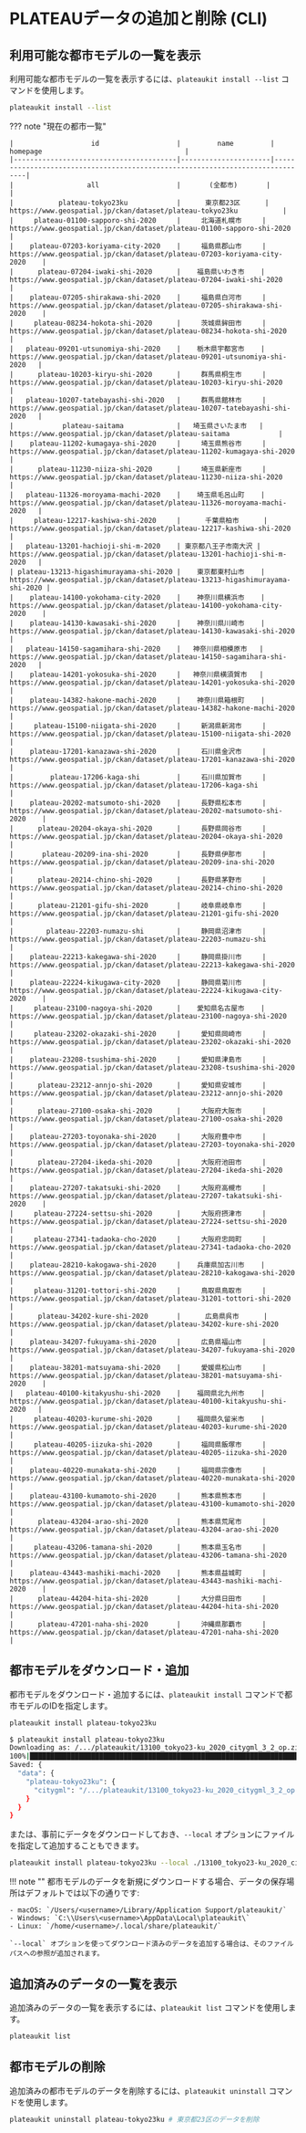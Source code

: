
# PLATEAUデータの追加と削除 (CLI)

## 利用可能な都市モデルの一覧を表示

利用可能な都市モデルの一覧を表示するには、`plateaukit install --list` コマンドを使用します。

```bash
plateaukit install --list
```

??? note "現在の都市一覧"

    |                   id                   |         name         |                                    homepage                                   |
    |----------------------------------------|----------------------|-------------------------------------------------------------------------------|
    |                  all                   |       (全都市)       |                                                                               |
    |           plateau-tokyo23ku            |      東京都23区      |            https://www.geospatial.jp/ckan/dataset/plateau-tokyo23ku           |
    |     plateau-01100-sapporo-shi-2020     |     北海道札幌市     |     https://www.geospatial.jp/ckan/dataset/plateau-01100-sapporo-shi-2020     |
    |    plateau-07203-koriyama-city-2020    |     福島県郡山市     |    https://www.geospatial.jp/ckan/dataset/plateau-07203-koriyama-city-2020    |
    |      plateau-07204-iwaki-shi-2020      |    福島県いわき市    |      https://www.geospatial.jp/ckan/dataset/plateau-07204-iwaki-shi-2020      |
    |    plateau-07205-shirakawa-shi-2020    |     福島県白河市     |    https://www.geospatial.jp/ckan/dataset/plateau-07205-shirakawa-shi-2020    |
    |     plateau-08234-hokota-shi-2020      |     茨城県鉾田市     |      https://www.geospatial.jp/ckan/dataset/plateau-08234-hokota-shi-2020     |
    |   plateau-09201-utsunomiya-shi-2020    |    栃木県宇都宮市    |    https://www.geospatial.jp/ckan/dataset/plateau-09201-utsunomiya-shi-2020   |
    |      plateau-10203-kiryu-shi-2020      |     群馬県桐生市     |      https://www.geospatial.jp/ckan/dataset/plateau-10203-kiryu-shi-2020      |
    |   plateau-10207-tatebayashi-shi-2020   |     群馬県館林市     |   https://www.geospatial.jp/ckan/dataset/plateau-10207-tatebayashi-shi-2020   |
    |            plateau-saitama             |   埼玉県さいたま市   |             https://www.geospatial.jp/ckan/dataset/plateau-saitama            |
    |    plateau-11202-kumagaya-shi-2020     |     埼玉県熊谷市     |     https://www.geospatial.jp/ckan/dataset/plateau-11202-kumagaya-shi-2020    |
    |      plateau-11230-niiza-shi-2020      |     埼玉県新座市     |      https://www.geospatial.jp/ckan/dataset/plateau-11230-niiza-shi-2020      |
    |   plateau-11326-moroyama-machi-2020    |    埼玉県毛呂山町    |    https://www.geospatial.jp/ckan/dataset/plateau-11326-moroyama-machi-2020   |
    |     plateau-12217-kashiwa-shi-2020     |      千葉県柏市      |     https://www.geospatial.jp/ckan/dataset/plateau-12217-kashiwa-shi-2020     |
    |   plateau-13201-hachioji-shi-m-2020    | 東京都八王子市南大沢 |    https://www.geospatial.jp/ckan/dataset/plateau-13201-hachioji-shi-m-2020   |
    | plateau-13213-higashimurayama-shi-2020 |    東京都東村山市    | https://www.geospatial.jp/ckan/dataset/plateau-13213-higashimurayama-shi-2020 |
    |    plateau-14100-yokohama-city-2020    |    神奈川県横浜市    |    https://www.geospatial.jp/ckan/dataset/plateau-14100-yokohama-city-2020    |
    |    plateau-14130-kawasaki-shi-2020     |    神奈川県川崎市    |     https://www.geospatial.jp/ckan/dataset/plateau-14130-kawasaki-shi-2020    |
    |   plateau-14150-sagamihara-shi-2020    |   神奈川県相模原市   |    https://www.geospatial.jp/ckan/dataset/plateau-14150-sagamihara-shi-2020   |
    |    plateau-14201-yokosuka-shi-2020     |   神奈川県横須賀市   |     https://www.geospatial.jp/ckan/dataset/plateau-14201-yokosuka-shi-2020    |
    |    plateau-14382-hakone-machi-2020     |    神奈川県箱根町    |     https://www.geospatial.jp/ckan/dataset/plateau-14382-hakone-machi-2020    |
    |     plateau-15100-niigata-shi-2020     |     新潟県新潟市     |     https://www.geospatial.jp/ckan/dataset/plateau-15100-niigata-shi-2020     |
    |    plateau-17201-kanazawa-shi-2020     |     石川県金沢市     |     https://www.geospatial.jp/ckan/dataset/plateau-17201-kanazawa-shi-2020    |
    |         plateau-17206-kaga-shi         |     石川県加賀市     |         https://www.geospatial.jp/ckan/dataset/plateau-17206-kaga-shi         |
    |    plateau-20202-matsumoto-shi-2020    |     長野県松本市     |    https://www.geospatial.jp/ckan/dataset/plateau-20202-matsumoto-shi-2020    |
    |      plateau-20204-okaya-shi-2020      |     長野県岡谷市     |      https://www.geospatial.jp/ckan/dataset/plateau-20204-okaya-shi-2020      |
    |       plateau-20209-ina-shi-2020       |     長野県伊那市     |       https://www.geospatial.jp/ckan/dataset/plateau-20209-ina-shi-2020       |
    |      plateau-20214-chino-shi-2020      |     長野県茅野市     |      https://www.geospatial.jp/ckan/dataset/plateau-20214-chino-shi-2020      |
    |      plateau-21201-gifu-shi-2020       |     岐阜県岐阜市     |       https://www.geospatial.jp/ckan/dataset/plateau-21201-gifu-shi-2020      |
    |        plateau-22203-numazu-shi        |     静岡県沼津市     |        https://www.geospatial.jp/ckan/dataset/plateau-22203-numazu-shi        |
    |    plateau-22213-kakegawa-shi-2020     |     静岡県掛川市     |     https://www.geospatial.jp/ckan/dataset/plateau-22213-kakegawa-shi-2020    |
    |    plateau-22224-kikugawa-city-2020    |     静岡県菊川市     |    https://www.geospatial.jp/ckan/dataset/plateau-22224-kikugawa-city-2020    |
    |     plateau-23100-nagoya-shi-2020      |    愛知県名古屋市    |      https://www.geospatial.jp/ckan/dataset/plateau-23100-nagoya-shi-2020     |
    |     plateau-23202-okazaki-shi-2020     |     愛知県岡崎市     |     https://www.geospatial.jp/ckan/dataset/plateau-23202-okazaki-shi-2020     |
    |    plateau-23208-tsushima-shi-2020     |     愛知県津島市     |     https://www.geospatial.jp/ckan/dataset/plateau-23208-tsushima-shi-2020    |
    |      plateau-23212-annjo-shi-2020      |     愛知県安城市     |      https://www.geospatial.jp/ckan/dataset/plateau-23212-annjo-shi-2020      |
    |      plateau-27100-osaka-shi-2020      |     大阪府大阪市     |      https://www.geospatial.jp/ckan/dataset/plateau-27100-osaka-shi-2020      |
    |    plateau-27203-toyonaka-shi-2020     |     大阪府豊中市     |     https://www.geospatial.jp/ckan/dataset/plateau-27203-toyonaka-shi-2020    |
    |      plateau-27204-ikeda-shi-2020      |     大阪府池田市     |      https://www.geospatial.jp/ckan/dataset/plateau-27204-ikeda-shi-2020      |
    |    plateau-27207-takatsuki-shi-2020    |     大阪府高槻市     |    https://www.geospatial.jp/ckan/dataset/plateau-27207-takatsuki-shi-2020    |
    |     plateau-27224-settsu-shi-2020      |     大阪府摂津市     |      https://www.geospatial.jp/ckan/dataset/plateau-27224-settsu-shi-2020     |
    |     plateau-27341-tadaoka-cho-2020     |     大阪府忠岡町     |     https://www.geospatial.jp/ckan/dataset/plateau-27341-tadaoka-cho-2020     |
    |    plateau-28210-kakogawa-shi-2020     |    兵庫県加古川市    |     https://www.geospatial.jp/ckan/dataset/plateau-28210-kakogawa-shi-2020    |
    |     plateau-31201-tottori-shi-2020     |     鳥取県鳥取市     |     https://www.geospatial.jp/ckan/dataset/plateau-31201-tottori-shi-2020     |
    |      plateau-34202-kure-shi-2020       |      広島県呉市      |       https://www.geospatial.jp/ckan/dataset/plateau-34202-kure-shi-2020      |
    |    plateau-34207-fukuyama-shi-2020     |     広島県福山市     |     https://www.geospatial.jp/ckan/dataset/plateau-34207-fukuyama-shi-2020    |
    |    plateau-38201-matsuyama-shi-2020    |     愛媛県松山市     |    https://www.geospatial.jp/ckan/dataset/plateau-38201-matsuyama-shi-2020    |
    |   plateau-40100-kitakyushu-shi-2020    |    福岡県北九州市    |    https://www.geospatial.jp/ckan/dataset/plateau-40100-kitakyushu-shi-2020   |
    |     plateau-40203-kurume-shi-2020      |    福岡県久留米市    |      https://www.geospatial.jp/ckan/dataset/plateau-40203-kurume-shi-2020     |
    |     plateau-40205-iizuka-shi-2020      |     福岡県飯塚市     |      https://www.geospatial.jp/ckan/dataset/plateau-40205-iizuka-shi-2020     |
    |    plateau-40220-munakata-shi-2020     |     福岡県宗像市     |     https://www.geospatial.jp/ckan/dataset/plateau-40220-munakata-shi-2020    |
    |    plateau-43100-kumamoto-shi-2020     |     熊本県熊本市     |     https://www.geospatial.jp/ckan/dataset/plateau-43100-kumamoto-shi-2020    |
    |      plateau-43204-arao-shi-2020       |     熊本県荒尾市     |       https://www.geospatial.jp/ckan/dataset/plateau-43204-arao-shi-2020      |
    |     plateau-43206-tamana-shi-2020      |     熊本県玉名市     |      https://www.geospatial.jp/ckan/dataset/plateau-43206-tamana-shi-2020     |
    |    plateau-43443-mashiki-machi-2020    |     熊本県益城町     |    https://www.geospatial.jp/ckan/dataset/plateau-43443-mashiki-machi-2020    |
    |      plateau-44204-hita-shi-2020       |     大分県日田市     |       https://www.geospatial.jp/ckan/dataset/plateau-44204-hita-shi-2020      |
    |      plateau-47201-naha-shi-2020       |     沖縄県那覇市     |       https://www.geospatial.jp/ckan/dataset/plateau-47201-naha-shi-2020      |

## 都市モデルをダウンロード・追加

都市モデルをダウンロード・追加するには、`plateaukit install` コマンドで都市モデルのIDを指定します。

```bash title="例: 東京都23区のデータをダウンロードして追加"
plateaukit install plateau-tokyo23ku
```

<div class="result" markdown>

```bash title="実行例"
$ plateaukit install plateau-tokyo23ku
Downloading as: /.../plateaukit/13100_tokyo23-ku_2020_citygml_3_2_op.zip
100%|██████████████████████████████████████████████████████████████████████████████████████████████████████████████████████████████████████████████████████████████████| 4.18G/4.18G [03:18<00:00, 14.1MB/s]
Saved: {
  "data": {
    "plateau-tokyo23ku": {
      "citygml": "/.../plateaukit/13100_tokyo23-ku_2020_citygml_3_2_op.zip"
    }
  }
}
```

</div>

または、事前にデータをダウンロードしておき、`--local` オプションにファイルを指定して追加することもできます。

```bash title="例: 事前にダウンロード済みの東京都23区のデータを追加 (CityGML)"
plateaukit install plateau-tokyo23ku --local ./13100_tokyo23-ku_2020_citygml_3_2_op/ --format citygml
```

!!! note ""
    都市モデルのデータを新規にダウンロードする場合、データの保存場所はデフォルトでは以下の通りです:

    - macOS: `/Users/<username>/Library/Application Support/plateaukit/`
    - Windows: `C:\\Users\<username>\AppData\Local\plateaukit\`
    - Linux: `/home/<username>/.local/share/plateaukit/`

    `--local` オプションを使ってダウンロード済みのデータを追加する場合は、そのファイルパスへの参照が追加されます。


## 追加済みのデータの一覧を表示

追加済みのデータの一覧を表示するには、`plateaukit list` コマンドを使用します。

```bash
plateaukit list
```

## 都市モデルの削除

追加済みの都市モデルのデータを削除するには、`plateaukit uninstall` コマンドを使用します。

```bash
plateaukit uninstall plateau-tokyo23ku # 東京都23区のデータを削除
```

